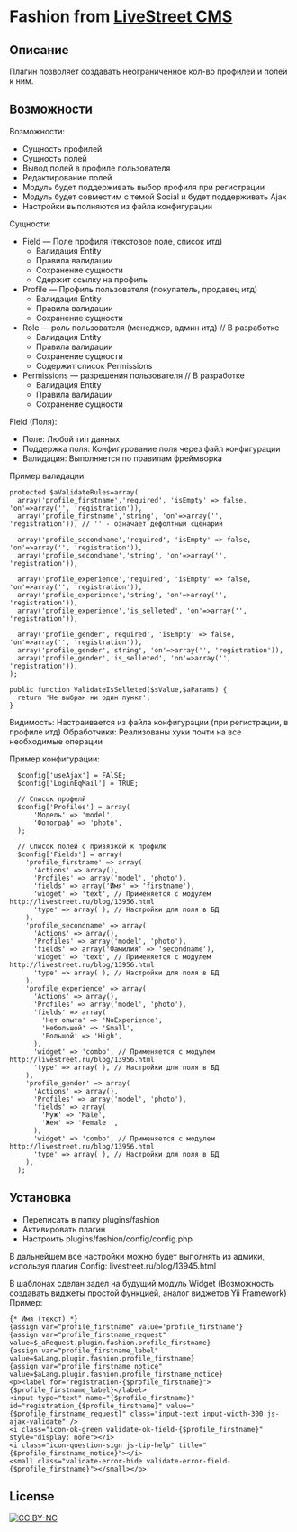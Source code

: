 Fashion from [LiveStreet CMS](http://livestreetcms.com/ "LiveStreet CMS")
=======================================================================

Описание
--------

Плагин позволяет создавать неограниченное кол-во профилей и полей к ним.

Возможности
-----------

Возможности:
* Сущность профилей
* Сущность полей
* Вывод полей в профиле пользователя
* Редактирование полей
* Модуль будет поддерживать выбор профиля при регистрации
* Модуль будет совместим с темой Social и будет поддерживать Ajax
* Настройки выполняются из файла конфигурации

Сущности:
* Field — Поле профиля (текстовое поле, список итд)
  * Валидация Entity
  * Правила валидации
  * Сохранение сущности
  * Сдержит ссылку на профиль
* Profile — Профиль пользователя (покупатель, продавец итд)
  * Валидация Entity
  * Правила валидации
  * Сохранение сущности
* Role — роль пользователя (менеджер, админ итд) // В разработке
  * Валидация Entity
  * Правила валидации
  * Сохранение сущности
  * Содержит список Permissions
* Permissions — разрешения пользователя // В разработке
  * Валидация Entity
  * Правила валидации
  * Сохранение сущности

Field (Поля):
* Поле: Любой тип данных
* Поддержка поля: Конфигурование поля через файл конфигурации
* Валидация: Выполняется по правилам фреймворка

Пример валидации:

    protected $aValidateRules=array(
      array('profile_firstname','required', 'isEmpty' => false, 'on'=>array('', 'registration')),
      array('profile_firstname','string', 'on'=>array('', 'registration')), // '' - означает дефолтный сценарий

      array('profile_secondname','required', 'isEmpty' => false, 'on'=>array('', 'registration')),
      array('profile_secondname','string', 'on'=>array('', 'registration')),

      array('profile_experience','required', 'isEmpty' => false, 'on'=>array('', 'registration')),
      array('profile_experience','string', 'on'=>array('', 'registration')),
      array('profile_experience','is_selleted', 'on'=>array('', 'registration')),

      array('profile_gender','required', 'isEmpty' => false, 'on'=>array('', 'registration')),
      array('profile_gender','string', 'on'=>array('', 'registration')),
      array('profile_gender','is_selleted', 'on'=>array('', 'registration')),
    );

    public function ValidateIsSelleted($sValue,$aParams) {
      return 'Не выбран ни один пункт';
    }


Видимость: Настраивается из файла конфигурации (при регистрации, в профиле итд)
Обработчики: Реализованы хуки почти на все необходимые операции

Пример конфигурации:

      $config['useAjax'] = FAlSE;
      $config['LoginEqMail'] = TRUE;

      // Список профелй
      $config['Profiles'] = array(
          'Модель' => 'model',
          'Фотограф' => 'photo',
      );

      // Список полей с привязкой к профилю
      $config['Fields'] = array(
        'profile_firstname' => array(
          'Actions' => array(),
          'Profiles' => array('model', 'photo'),
          'fields' => array('Имя' => 'firstname'),
          'widget' => 'text', // Применяется с модулем http://livestreet.ru/blog/13956.html
          'type' => array( ), // Настройки для поля в БД
        ),
        'profile_secondname' => array(
          'Actions' => array(),
          'Profiles' => array('model', 'photo'),
          'fields' => array('Фамилия' => 'secondname'),
          'widget' => 'text', // Применяется с модулем http://livestreet.ru/blog/13956.html
          'type' => array( ), // Настройки для поля в БД
        ),
        'profile_experience' => array(
          'Actions' => array(),
          'Profiles' => array('model', 'photo'),
          'fields' => array(
            'Нет опыта' => 'NoExperience',
            'Небольшой' => 'Small',
            'Большой' => 'High',
          ),
          'widget' => 'combo', // Применяется с модулем http://livestreet.ru/blog/13956.html
          'type' => array( ), // Настройки для поля в БД
        ),
        'profile_gender' => array(
          'Actions' => array(),
          'Profiles' => array('model', 'photo'),
          'fields' => array(
            'Муж' => 'Male',
            'Жен' => 'Female ',
          ),
          'widget' => 'combo', // Применяется с модулем http://livestreet.ru/blog/13956.html
          'type' => array( ), // Настройки для поля в БД
        ),
      );

Установка
---------

* Переписать в папку plugins/fashion
* Активировать плагин
* Настроить plugins/fashion/config/config.php


В дальнейшем все настройки можно будет выполнять из адмики, используя плагин Config: livestreet.ru/blog/13945.html

В шаблонах сделан задел на будущий модуль Widget (Возможность создавать виджеты простой функцией, аналог виджетов Yii Framework)
Пример:

    {* Имя (текст) *}
    {assign var="profile_firstname" value='profile_firstname'}
    {assign var="profile_firstname_request" value=$_aRequest.plugin.fashion.profile_firstname}
    {assign var="profile_firstname_label" value=$aLang.plugin.fashion.profile_firstname}
    {assign var="profile_firstname_notice" value=$aLang.plugin.fashion.profile_firstname_notice}
    <p><label for="registration-{$profile_firstname}">{$profile_firstname_label}</label>
    <input type="text" name="{$profile_firstname}" id="registration_{$profile_firstname}" value="{$profile_firstname_request}" class="input-text input-width-300 js-ajax-validate" />
    <i class="icon-ok-green validate-ok-field-{$profile_firstname}" style="display: none"></i>
    <i class="icon-question-sign js-tip-help" title="{$profile_firstname_notice}"></i>
    <small class="validate-error-hide validate-error-field-{$profile_firstname}"></small></p>

License
-------
[ ![CC BY-NC](http://i.creativecommons.org/l/by-nc/3.0/88x31.png "CC BY-NC") ](http://creativecommons.org/licenses/by-nc/3.0/ "CC BY-NC")
